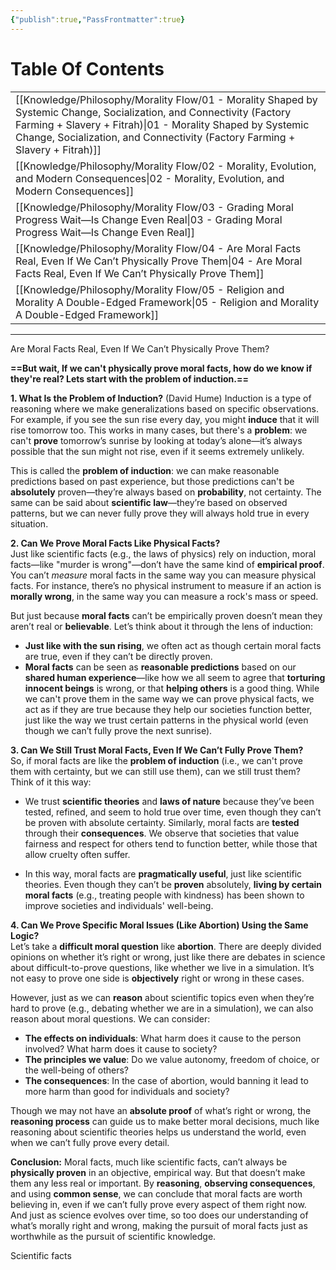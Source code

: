```yaml
---
{"publish":true,"PassFrontmatter":true}
---
```


# Table Of Contents
|                                                                                                                                                                                                                                                                        |
| ---------------------------------------------------------------------------------------------------------------------------------------------------------------------------------------------------------------------------------------------------------------------- |
| [[Knowledge/Philosophy/Morality Flow/01 - Morality Shaped by Systemic Change, Socialization, and Connectivity (Factory Farming + Slavery + Fitrah)\|01 - Morality Shaped by Systemic Change, Socialization, and Connectivity (Factory Farming + Slavery + Fitrah)]] |
| [[Knowledge/Philosophy/Morality Flow/02 - Morality, Evolution, and Modern Consequences\|02 - Morality, Evolution, and Modern Consequences]]                                                                                                                         |
| [[Knowledge/Philosophy/Morality Flow/03 - Grading Moral Progress Wait—Is Change Even Real\|03 - Grading Moral Progress Wait—Is Change Even Real]]                                                                                                                   |
| [[Knowledge/Philosophy/Morality Flow/04 - Are Moral Facts Real, Even If We Can’t Physically Prove Them\|04 - Are Moral Facts Real, Even If We Can’t Physically Prove Them]]                                                                                         |
| [[Knowledge/Philosophy/Morality Flow/05 - Religion and Morality A Double-Edged Framework\|05 - Religion and Morality A Double-Edged Framework]]                                                                                                                     |

---

Are Moral Facts Real, Even If We Can’t Physically Prove Them?

**==But wait, If we can't physically prove moral facts, how do we know if they're real? Lets start with the problem of induction.==**


**1. What Is the Problem of Induction?**  (David Hume)
Induction is a type of reasoning where we make generalizations based on specific observations. For example, if you see the sun rise every day, you might **induce** that it will rise tomorrow too. This works in many cases, but there's a **problem**: we can't **prove** tomorrow’s sunrise by looking at today’s alone—it’s always possible that the sun might not rise, even if it seems extremely unlikely.

This is called the **problem of induction**: we can make reasonable predictions based on past experience, but those predictions can't be **absolutely** proven—they’re always based on **probability**, not certainty. The same can be said about **scientific law**—they’re based on observed patterns, but we can never fully prove they will always hold true in every situation.

**2. Can We Prove Moral Facts Like Physical Facts?**  
Just like scientific facts (e.g., the laws of physics) rely on induction, moral facts—like "murder is wrong"—don’t have the same kind of **empirical proof**. You can’t _measure_ moral facts in the same way you can measure physical facts. For instance, there’s no physical instrument to measure if an action is **morally wrong**, in the same way you can measure a rock's mass or speed.

But just because **moral facts** can’t be empirically proven doesn’t mean they aren’t real or **believable**. Let’s think about it through the lens of induction:

- **Just like with the sun rising**, we often act as though certain moral facts are true, even if they can’t be directly proven.
- **Moral facts** can be seen as **reasonable predictions** based on our **shared human experience**—like how we all seem to agree that **torturing innocent beings** is wrong, or that **helping others** is a good thing. While we can't prove them in the same way we can prove physical facts, we act as if they are true because they help our societies function better, just like the way we trust certain patterns in the physical world (even though we can’t fully prove the next sunrise).

**3. Can We Still Trust Moral Facts, Even If We Can’t Fully Prove Them?**  
So, if moral facts are like the **problem of induction** (i.e., we can't prove them with certainty, but we can still use them), can we still trust them? Think of it this way:

- We trust **scientific theories** and **laws of nature** because they’ve been tested, refined, and seem to hold true over time, even though they can’t be proven with absolute certainty. Similarly, moral facts are **tested** through their **consequences**. We observe that societies that value fairness and respect for others tend to function better, while those that allow cruelty often suffer.
    
- In this way, moral facts are **pragmatically useful**, just like scientific theories. Even though they can’t be **proven** absolutely, **living by certain moral facts** (e.g., treating people with kindness) has been shown to improve societies and individuals' well-being.
    

**4. Can We Prove Specific Moral Issues (Like Abortion) Using the Same Logic?**  
Let’s take a **difficult moral question** like **abortion**. There are deeply divided opinions on whether it’s right or wrong, just like there are debates in science about difficult-to-prove questions, like whether we live in a simulation. It’s not easy to prove one side is **objectively** right or wrong in these cases.

However, just as we can **reason** about scientific topics even when they’re hard to prove (e.g., debating whether we are in a simulation), we can also reason about moral questions. We can consider:

- **The effects on individuals**: What harm does it cause to the person involved? What harm does it cause to society?
- **The principles we value**: Do we value autonomy, freedom of choice, or the well-being of others?
- **The consequences**: In the case of abortion, would banning it lead to more harm than good for individuals and society?

Though we may not have an **absolute proof** of what’s right or wrong, the **reasoning process** can guide us to make better moral decisions, much like reasoning about scientific theories helps us understand the world, even when we can’t fully prove every detail.

**Conclusion:** Moral facts, much like scientific facts, can’t always be **physically proven** in an objective, empirical way. But that doesn’t make them any less real or important. By **reasoning**, **observing consequences**, and using **common sense**, we can conclude that moral facts are worth believing in, even if we can’t fully prove every aspect of them right now. And just as science evolves over time, so too does our understanding of what’s morally right and wrong, making the pursuit of moral facts just as worthwhile as the pursuit of scientific knowledge.

Scientific facts 


